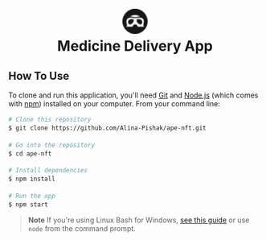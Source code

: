 <h1 align="center">
  <br>
  <a href="https://ape-nft-mvp.netlify.app"><img src="./public/ape-nft-favicon.png" alt="Ape NFT" width="50"></a>
  <br>
Medicine Delivery App
  <br>
</h1>

## How To Use

To clone and run this application, you'll need [Git](https://git-scm.com) and [Node.js](https://nodejs.org/en/download/) (which comes with [npm](http://npmjs.com)) installed on your computer. From your command line:

```bash
# Clone this repository
$ git clone https://github.com/Alina-Pishak/ape-nft.git

# Go into the repository
$ cd ape-nft

# Install dependencies
$ npm install

# Run the app
$ npm start
```

> **Note**
> If you're using Linux Bash for Windows, [see this guide](https://www.howtogeek.com/261575/how-to-run-graphical-linux-desktop-applications-from-windows-10s-bash-shell/) or use `node` from the command prompt.
